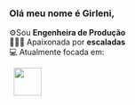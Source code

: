 ### Olá meu nome é Girleni,
⚙️Sou **Engenheira de Produção**    
🧗🏽‍♀️ Apaixonada por **escaladas**     
💻 Atualmente focada em:  
  <div display="inline">
    &nbsp;&nbsp;<img src="https://cdn.jsdelivr.net/gh/devicons/devicon/icons/python/python-original.svg" width="50" />&nbsp;&nbsp;
                
</div>    
